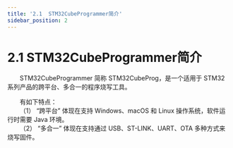 ```yaml
---
title: '2.1  STM32CubeProgrammer简介'
sidebar_position: 2
---
```


# 2.1  STM32CubeProgrammer简介

&emsp;&emsp;STM32CubeProgrammer 简称 STM32CubeProg，是一个适用于 STM32 系列产品的跨平台、多合一的程序烧写工具。

&emsp;&emsp;有如下特点：<br />
&emsp;&emsp;（1）	“跨平台” 体现在支持 Windows、macOS 和 Linux 操作系统，软件运行时需要 Java 环境。<br />
&emsp;&emsp;（2）	“多合一” 体现在支持通过 USB、ST-LINK、UART、OTA 多种方式来烧写固件。
